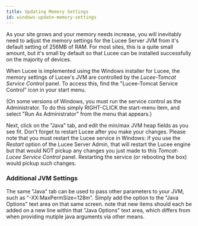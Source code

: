 ```yaml
---
title: Updating Memory Settings
id: windows-update-memory-settings
---
```


As your site grows and your memory needs increase, you will inevitably need to adjust the memory settings for the Lucee Server JVM from it's default setting of 256MB of RAM. For most sites, this is a quite small amount, but it's small by default so that Lucee can be installed successfully on the majority of devices.

When Lucee is implemented using the Windows installer for Lucee, the memory settings of Lucee's JVM are controlled by the _Lucee-Tomcat Service Control_ panel. To access this, find the "Lucee-Tomcat Service Control" icon in your start menu. 

(On some versions of Windows, you must run the service control as the Administrator. To do this simply RIGHT-CLICK the start-menu item, and select "Run As Administrator" from the menu that appears.)

Next, click on the "Java" tab, and edit the min/max JVM heap fields as you see fit. Don't forget to restart Lucee after you make your changes. Please note that you must restart the Lucee service in Windows: if you use the _Restart_ option of the Lucee Server Admin, that will restart the Lucee engine but that would NOT pickup any changes you just made to this _Tomcat-Lucee Service Control_ panel. Restarting the service (or rebooting the box) would pickup such changes.

### Additional JVM Settings ###

The same "Java" tab can be used to pass other parameters to your JVM, such as "-XX:MaxPermSize=128m". Simply add the option to the "Java Options" text area on that same screen. note that new items should each be added on a new line within that "Java Options" text area, which differs from when providing mutiple java arguments via other means.
